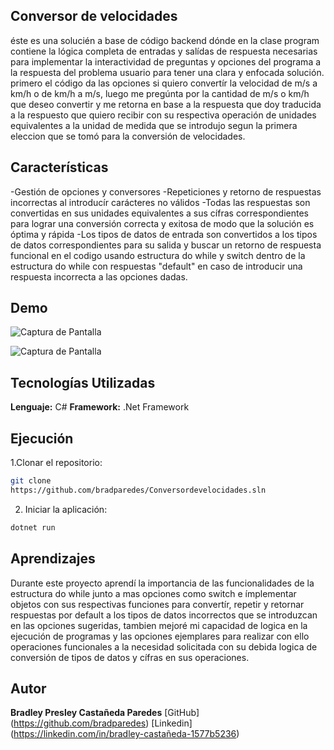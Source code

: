 ## Conversor de velocidades
éste es una solucién a base de código backend dónde en la clase program contiene la lógica completa de entradas y salídas de respuesta necesarias para implementar la interactividad de preguntas y opciones del programa a la respuesta del problema usuario para tener una clara y enfocada solución. primero el código da las opciones si quiero convertír la velocidad de m/s a km/h o de km/h a m/s, luego me pregúnta por la cantidad de m/s o km/h que deseo convertir y me retorna en base a la respuesta que doy traducida a la respuesto que quiero recibir con su respectiva operación de unidades equivalentes a la unidad de medida que se introdujo segun la primera eleccion que se tomó para la conversión de velocidades.

## Características
-Gestión de opciones y conversores
-Repeticiones y retorno de respuestas incorrectas al introducír carácteres no válidos
-Todas las respuestas son convertidas en sus unidades equivalentes a sus cífras correspondientes para lograr una conversión correcta y exitosa de modo que la solución es óptima y rápida
-Los tipos de datos de entrada son convertidos a los tipos de datos correspondientes para su salida y buscar un retorno de respuesta funcional en el codigo usando estructura do while y switch dentro de la estructura do while con respuestas "default" en caso de introducir una respuesta incorrecta a las opciones dadas.

## Demo
![Captura de Pantalla](C:\Users\Usuario\Pictures\Screenshots\Capturadecodigoconversor1.png)

![Captura de Pantalla](C:\Users\Usuario\Pictures\Screenshots\Capturadeprogramaconversor2.png)

## Tecnologías Utilizadas
**Lenguaje:** C#
**Framework:** .Net Framework
## Ejecución
1.Clonar el repositorio:
  ```bash
  git clone
https://github.com/bradparedes/Conversordevelocidades.sln
```

2. Iniciar la aplicación:
```bash
dotnet run
```
## Aprendizajes
Durante este proyecto aprendí la importancia de las funcionalidades de la estructura do while junto a mas opciones como switch e ímplementar objetos con sus respectivas funciones para convertír, repetir y retornar respuestas por default a los tipos de datos incorrectos que se introduzcan en las opciones sugeridas, tambien mejoré mi capacidad de logica en la ejecución de programas y las opciones ejemplares para realizar con ello operaciones funcionales a la necesidad solicitada con su debida logica de conversión de tipos de datos y cífras en sus operaciones.

## Autor
**Bradley Presley Castañeda Paredes**
[GitHub] (https://github.com/bradparedes)
[Linkedin] (https://linkedin.com/in/bradley-castañeda-1577b5236)
